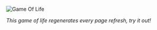 ![Game Of Life](https://23efi6bmfm.us-east-1.awsapprunner.com/)

_This game of life regenerates every page refresh, try it out!_